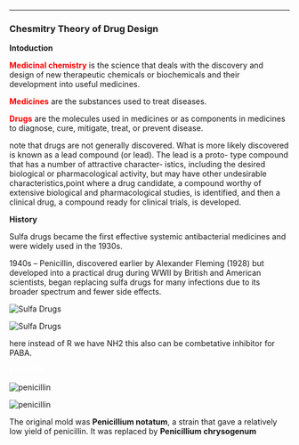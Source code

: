 ___

### Chesmitry Theory of Drug Design

**Intoduction**

<span style="color: red;">**Medicinal chemistry**</span> is the science that deals with the discovery and design of new therapeutic chemicals or biochemicals and their development into useful medicines.

<span style="color: red;">**Medicines**</span> are the substances used to treat diseases.

<span style="color: red;">**Drugs**</span> are the molecules used in medicines or as components in medicines to diagnose, cure, mitigate, treat, or prevent disease.

note that drugs are not
generally discovered. What is more likely discovered is
known as a lead compound (or lead).
The lead is a proto-
type compound that has a number of attractive character-
istics, including the desired biological or pharmacological
activity, but may have other undesirable characteristics,point where a drug
candidate, a compound worthy of extensive biological and
pharmacological studies, is identified, and then a clinical
drug, a compound ready for clinical trials, is developed.

**History**

Sulfa drugs became the first effective 
systemic antibacterial medicines and were widely used in the 1930s.

1940s – Penicillin, discovered earlier by Alexander Fleming (1928) but developed into a practical drug during WWII by British and American scientists, began replacing sulfa drugs for many infections due to its broader spectrum and fewer side effects.

![Sulfa Drugs](https://chem.libretexts.org/@api/deki/files/645/653synfolic.gif?revision=1&size=bestfit&width=469&height=316)

![Sulfa Drugs](https://cdn.slidesharecdn.com/ss_thumbnails/sulphadrugs-210520042312-thumbnail.jpg?width=640&height=640&fit=bounds)

here instead of R we have NH2 this also can be combetative inhibitor for PABA.

<span style="color: white;"> **penicillin**</span> 

![penicillin](https://encrypted-tbn0.gstatic.com/images?q=tbn:ANd9GcSjx0rEamNnwWZtzesWXzb36L-HEn6RgH1xsQ&s)

![penicillin](https://biologyreader.com/wp-content/uploads/2020/04/Structure-of-penicillin.jpg)

The original mold was **Penicillium notatum**, a strain that
gave a relatively low yield of penicillin. It was replaced by
**Penicillium chrysogenum**


